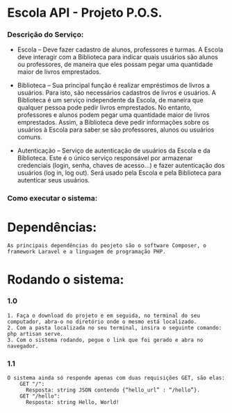 # Escola API - Projeto P.O.S.

### Descrição do Serviço:

- Escola – Deve fazer cadastro de alunos, professores e turmas. A Escola deve interagir com a Biblioteca para indicar quais usuários são alunos ou professores, de maneira que eles possam pegar uma quantidade maior de livros emprestados.

- Biblioteca – Sua principal função é realizar empréstimos de livros a usuários. Para isto, são necessários cadastros de livros e usuários. A Biblioteca é um serviço independente da Escola, de maneira que qualquer pessoa pode pedir livros emprestados. No entanto, professores e alunos podem pegar uma quantidade maior de livros emprestados. Assim, a Biblioteca deve pedir informações sobre os usuários à Escola para saber se são professores, alunos ou usuários comuns.

- Autenticação – Serviço de autenticação de usuários da Escola e da Biblioteca. Este é o único serviço responsável por armazenar credenciais (login, senha, chaves de acesso…) e fazer autenticação dos usuários (log in, log out). Será usado pela Escola e pela Biblioteca para autenticar seus usuários.

### Como executar o sistema:
# Dependências:
    As principais dependências do peojeto são o software Composer, o framework Laravel e a linguagem de programação PHP.
# Rodando o sistema:
### 1.0
    1. Faça o download do projeto e em seguida, no terminal do seu computador, abra-o no diretório onde o mesmo está localizado.
    2. Com a pasta localizada no seu terminal, insira o seguinte comando: php artisan serve.
    3. Com o sistema rodando, pegue o link que foi gerado e abra no navegador.
### 1.1
    O sistema ainda só responde apenas com duas requisições GET, são elas:
        GET "/":
          Resposta: string JSON contendo {“hello_url” : “/hello”}.
        GET "/hello":
          Resposta: string Hello, World!
